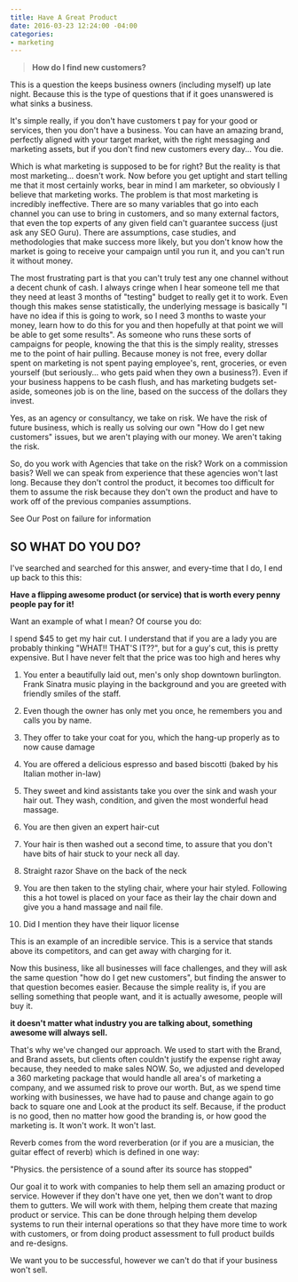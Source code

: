 ```yaml
---
title: Have A Great Product
date: 2016-03-23 12:24:00 -04:00
categories:
- marketing
---
```


> **How do I find new customers?**

This is a question the keeps business owners (including myself) up late night.  Because this is the type of questions that if it goes unanswered is what sinks a business.

It's simple really, if you don't have customers t pay for your good or services, then you don't have a business. You can have an amazing brand, perfectly aligned with your target market, with the right messaging and marketing assets, but if you don't find new customers every day... You die.

Which is what marketing is supposed to be for right? But the reality is that most marketing... doesn't work. Now before you get uptight and start telling me that it most certainly works, bear in mind I am marketer, so obviously I believe that marketing works. The problem is that most marketing is incredibly ineffective. There are so many variables that go into each channel you can use to bring in customers, and so many external factors, that even the top experts of any given field can't guarantee success (just ask any SEO Guru). There are assumptions, case studies, and methodologies that make success more likely, but you don't know how the market is going to receive your campaign until you run it, and you can't run it without money.

The most frustrating part is that you can't truly test any one channel without a decent chunk of cash. I always cringe when I hear someone tell me that they need at least 3 months of "testing" budget to really get it to work. Even though this makes sense statistically, the underlying message is basically "I have no idea if this is going to work, so I need 3 months to waste your money, learn how to do this for you and then hopefully at that point we will be able to get some results". As someone who runs these sorts of campaigns for people, knowing the that this is the simply reality, stresses me to the point of hair pulling. Because money is not free, every dollar spent on marketing is not spent paying employee's, rent, groceries, or even yourself (but seriously... who gets paid when they own a business?). Even if your business happens to be cash flush, and has marketing budgets set-aside, someones job is on the line, based on the success of the dollars they invest.

Yes, as an agency or consultancy, we take on risk. We have the risk of future business, which is really us solving our own "How do I get new customers" issues, but we aren't playing with our money. We aren't taking the risk.

So, do you work with Agencies that take on the risk? Work on a commission basis? Well we can speak from experience that these agencies won't last long. Because they don't control the product, it becomes too difficult for them to assume the risk because they don't own the product and have to work off of the previous companies assumptions.

See Our Post on failure for information

## SO WHAT DO YOU DO?

I've searched and searched for this answer, and every-time that I do, I end up back to this this:

**Have a flipping awesome product (or service) that is worth every penny people pay for it!**

Want an example of what I mean? Of course you do:

I spend $45 to get my hair cut. I understand that if you are a lady you are probably thinking "WHAT!! THAT'S IT??", but for a guy's cut, this is pretty expensive. But I have never felt that the price was too high and heres why

 1. You enter a beautifully laid out, men's only shop downtown burlington. Frank Sinatra music playing in the background and you are greeted with friendly smiles of the staff.

 2. Even though the owner has only met you once, he remembers you and calls you by name.

 3. They offer to take your coat for you, which the hang-up properly as to now cause damage

 4. You are offered a delicious espresso and based biscotti (baked by his Italian mother in-law)

 5. They sweet and kind assistants take you over the sink and wash your hair out. They wash, condition, and given the most wonderful head massage.

 6. You are then given an expert hair-cut

 7. Your hair is then washed out a second time, to assure that you don't have bits of hair stuck to your neck all day.

 8. Straight razor Shave on the back of the neck

 9. You are then taken to the styling chair, where your hair styled. Following this a hot towel is placed on your face as their lay the chair down and give you a hand massage and nail file.

10. Did I mention they have their liquor license

This is an example of an incredible service. This is a service that stands above its competitors, and can get away with charging for it.

Now this business, like all businesses will face challenges, and they will ask the same question "how do I get new customers", but finding the answer to that question becomes easier. Because the simple reality is, if you are selling something that people want, and it is actually awesome, people will buy it.

**it doesn't matter what industry you are talking about, something awesome will always sell.**

That's why we've changed our approach. We used to start with the Brand, and Brand assets, but clients often couldn't justify the expense right away because, they needed to make sales NOW. So, we adjusted and developed a 360 marketing package that would handle all area's of marketing a company, and we assumed risk to prove our worth. But, as we spend time working with businesses, we have had to pause and change again to go back to square one and Look at the product its self. Because, if the product is no good, then no matter how good the branding is, or how good the marketing is. It won't work. It won't last.

Reverb comes from the word reverberation (or if you are a musician, the guitar effect of reverb) which is defined in one way:

"Physics. the persistence of a sound after its source has stopped"

Our goal it to work with companies to help them sell an amazing product or service. However if they don't have one yet, then we don't want to drop them to gutters. We will work with them, helping them create that mazing product or service. This can be done through helping them develop systems to run their internal operations so that they have more time to work with customers, or from doing product assessment to full product builds and re-designs.

We want you to be successful, however we can't do that if your business won't sell.